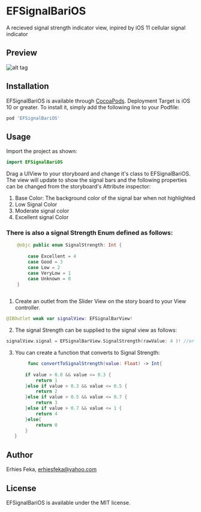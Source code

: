 # EFSignalBariOS
A recieved signal strength indicator view, inpired by iOS 11 cellular signal indicator

## Preview
![alt tag](https://media.giphy.com/media/xUOxfkAdGpvH28fIpW/giphy.gif)

## Installation

EFSignalBariOS is available through [CocoaPods](http://cocoapods.org). Deployment Target is iOS 10 or greater. To install
it, simply add the following line to your Podfile:

```ruby
pod 'EFSignalBariOS'
```
## Usage
Import the project as shown:
```swift
import EFSignalBariOS
```
Drag a UIView to your storyboard and change it's class to EFSignalBariOS. The view will update to show the signal bars and the following properties can be changed from the storyboard's Attribute inspector:
1. Base Color: The background color of the signal bar when not highlighted
2. Low Signal Color
3. Moderate signal color
4. Excellent signal Color

### There is also a signal Strength Enum defined as follows:
```swift
    @objc public enum SignalStrength: Int {
        
        case Excellent = 4
        case Good = 3
        case Low = 2
        case VeryLow = 1
        case Unknown = 0
    }
    
  ```
 1. Create an outlet from the Slider View on the story board to your View controller.
 ```swift
 @IBOutlet weak var signalView: EFSignalBarView!
  ```
 2. The signal Strength can be supplied to the signal view as follows:
  ```swift
 signalView.signal = EFSignalBarView.SignalStrength(rawValue: 4 )! //or 3, 2, 1, 0
   ```
 3. You can create a function that converts to Signal Strength:
 ```swift
         func convertToSignalStrength(value: Float) -> Int{
        
        if value > 0.0 && value <= 0.3 {
            return 1
        }else if value > 0.3 && value <= 0.5 {
            return 2
        }else if value > 0.5 && value <= 0.7 {
            return 3
        }else if value > 0.7 && value <= 1 {
            return 4
        }else{
            return 0
        }
    }

```
## Author

Erhies Feka, erhiesfeka@yahoo.com

## License
EFSignalBariOS is available under the MIT license. 
